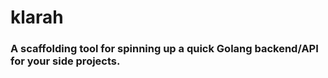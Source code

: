 # klarah

### A scaffolding tool for spinning up a quick Golang backend/API for your side projects.
